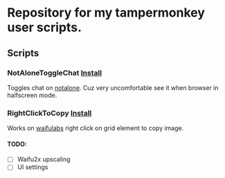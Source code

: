 # Repository for my tampermonkey user scripts.

## Scripts
### NotAloneToggleChat	[Install](https://greasyfork.org/scripts/446537-notalone-chat-toggle/code/NotAlone%20chat%20toggle.user.js)
Toggles chat on [notalone](https://notalone.tv). Cuz very uncomfortable see it when browser in halfscreen mode.
### RightClickToCopy	[Install](https://greasyfork.org/scripts/446536-right-click-to-copy/code/Right%20click%20to%20copy.user.js)
Works on [waifulabs](https://waifulabs.com/generate) right click on grid element to copy image.
#### TODO:
- [ ] Waifu2x upscaling
- [ ] UI settings